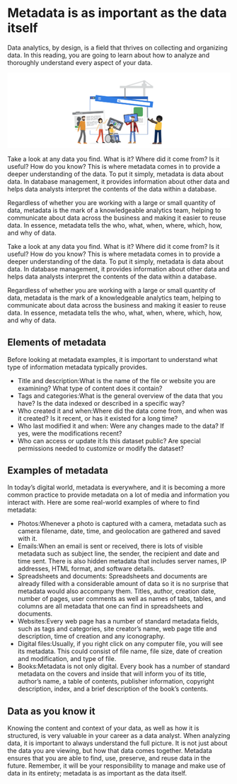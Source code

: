 # Metadata is as important as the data itself

Data analytics, by design, is a field that thrives on collecting and organizing data. In this reading, you are going to learn about how to analyze and thoroughly understand every aspect of your data.

![x](./resources/img-1.png)

Take a look at any data you find. What is it? Where did it come from? Is it useful? How do you know? This is where metadata comes in to provide a deeper understanding of the data. To put it simply, metadata is data about data. In database management, it provides information about other data and helps data analysts interpret the contents of the data within a database.

Regardless of whether you are working with a large or small quantity of data, metadata is the mark of a knowledgeable analytics team, helping to communicate about data across the business and making it easier to reuse data. In essence, metadata tells the who, what, when, where, which, how, and why of data.

Take a look at any data you find. What is it? Where did it come from? Is it useful? How do you know? This is where metadata comes in to provide a deeper understanding of the data. To put it simply, metadata is data about data. In database management, it provides information about other data and helps data analysts interpret the contents of the data within a database.

Regardless of whether you are working with a large or small quantity of data, metadata is the mark of a knowledgeable analytics team, helping to communicate about data across the business and making it easier to reuse data. In essence, metadata tells the who, what, when, where, which, how, and why of data.

## Elements of metadata

Before looking at metadata examples, it is important to understand what type of information metadata typically provides.

- Title and description:What is the name of the file or website you are examining? What type of content does it contain?
- Tags and categories:What is the general overview of the data that you have? Is the data indexed or described in a specific way?
- Who created it and when:Where did the data come from, and when was it created? Is it recent, or has it existed for a long time?
- Who last modified it and when: Were any changes made to the data?  If yes, were the modifications recent?
- Who can access or update it:Is this dataset public? Are special permissions needed to customize or modify the dataset?

## Examples of metadata

In today’s digital world, metadata is everywhere, and it is becoming a more common practice to provide metadata on a lot of media and information you interact with. Here are some real-world examples of where to find metadata:

- Photos:Whenever a photo is captured with a camera, metadata such as camera filename, date, time, and geolocation are gathered and saved with it.
- Emails:When an email is sent or received, there is lots of visible metadata such as subject line, the sender, the recipient and date and time sent. There is also hidden metadata that includes server names, IP addresses, HTML format, and software details.
- Spreadsheets and documents: Spreadsheets and documents are already filled with a considerable amount of data so it is no surprise that metadata would also accompany them. Titles, author, creation date, number of pages, user comments as well as names of tabs, tables, and columns are all metadata that one can find in spreadsheets and documents.
- Websites:Every web page has a number of standard metadata fields, such as tags and categories, site creator’s name, web page title and description, time of creation and any iconography.
- Digital files:Usually, if you right click on any computer file, you will see its metadata. This could consist of file name, file size, date of creation and modification, and type of file.
- Books:Metadata is not only digital. Every book has a number of standard metadata on the covers and inside that will inform you of its title, author’s name, a table of contents, publisher information, copyright description, index, and a brief description of the book’s contents.

## Data as you know it

Knowing the content and context of your data, as well as how it is structured, is very valuable in your career as a data analyst. When analyzing data, it is important to always understand the full picture. It is not just about the data you are viewing, but how that data comes together. Metadata ensures that you are able to find, use, preserve, and reuse data in the future. Remember, it will be your responsibility to manage and make use of data in its entirety; metadata is as important as the data itself.
